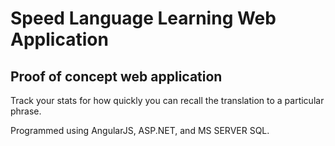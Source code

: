 # Speed Language Learning Web Application

## Proof of concept web application

Track your stats for how quickly you can recall the translation to a particular phrase.

Programmed using AngularJS, ASP.NET, and MS SERVER SQL.
